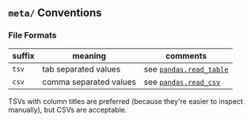 <!-- Directory placeholder for `meta/` -->

## `meta/` Conventions ##

### File Formats ###

| suffix   | meaning                | comments                       |
| ----     | ----                   | ----                           |
| `tsv`    | tab separated values   | see [`pandas.read_table`][prt] |
| `csv`    | comma separated values | see [`pandas.read_csv`][prc]   |

[prt]: <http://pandas.pydata.org/pandas-docs/stable/generated/pandas.io.parsers.read_table.html>
[prc]: <http://pandas.pydata.org/pandas-docs/stable/generated/pandas.io.parsers.read_csv.html>

TSVs with column titles are preferred (because they're easier to inspect
manually), but CSVs are acceptable.

<!-- /Placeholder -->
